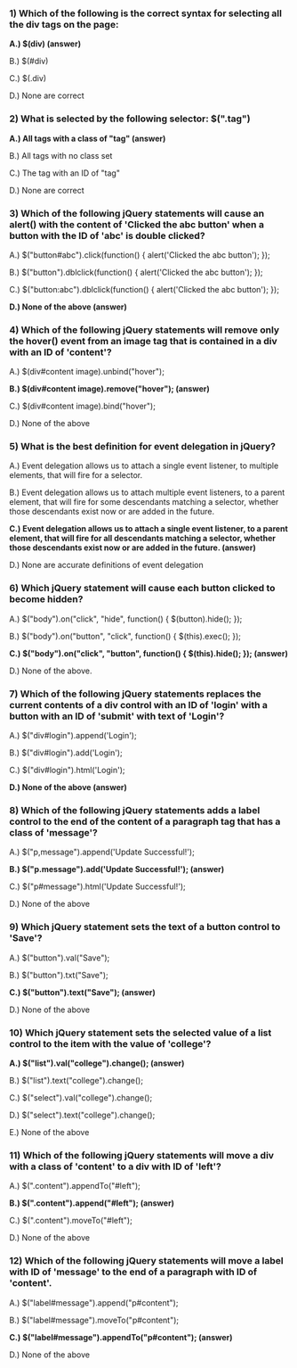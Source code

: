 ### 1) Which of the following is the correct syntax for selecting all the div tags on the page:
**A.) $(div) (answer)**

B.) $(#div)

C.) $(.div)

D.) None are correct
### 2) What is selected by the following selector: $(".tag")
**A.) All tags with a class of "tag" (answer)**

B.) All tags with no class set

C.) The tag with an ID of "tag"

D.) None are correct
### 3) Which of the following jQuery statements will cause an alert() with the content of 'Clicked the abc button' when a button with the ID of 'abc' is double clicked?
A.) $("button#abc").click(function() { alert('Clicked the abc button'); });

B.) $("button").dblclick(function() { alert('Clicked the abc button'); });

C.) $("button:abc").dblclick(function() { alert('Clicked the abc button'); });

**D.) None of the above (answer)**
### 4) Which of the following jQuery statements will remove only the hover() event from an image tag that is contained in a div with an ID of 'content'?
A.) $(div#content image).unbind("hover");

**B.) $(div#content image).remove("hover"); (answer)**

C.) $(div#content image).bind("hover");

D.) None of the above
### 5) What is the best definition for event delegation in jQuery?
A.) Event delegation allows us to attach a single event listener, to multiple elements, that will fire for a selector.

B.) Event delegation allows us to attach multiple event listeners, to a parent element, that will fire for some descendants matching a selector, whether those descendants exist now or are added in the future.

**C.) Event delegation allows us to attach a single event listener, to a parent element, that will fire for all descendants matching a selector, whether those descendants exist now or are added in the future. (answer)**

D.) None are accurate definitions of event delegation
### 6) Which jQuery statement will cause each button clicked to become hidden?
A.) $("body").on("click", "hide", function() { $(button).hide(); });

B.) $("body").on("button", "click", function() { $(this).exec(); });

**C.) $("body").on("click", "button", function() { $(this).hide(); }); (answer)**

D.) None of the above.
### 7) Which of the following jQuery statements replaces the current contents of a div control with an ID of 'login' with a button with an ID of 'submit' with text of 'Login'?
A.) $("div#login").append('Login');

B.) $("div#login").add('Login');

C.) $("div#login").html('Login');

**D.) None of the above (answer)**
### 8) Which of the following jQuery statements adds a label control to the end of the content of a paragraph tag that has a class of 'message'?
A.) $("p,message").append('Update Successful!');

**B.) $("p.message").add('Update Successful!'); (answer)**

C.) $("p#message").html('Update Successful!');

D.) None of the above
### 9) Which jQuery statement sets the text of a button control to 'Save'?
A.) $("button").val("Save");

B.) $("button").txt("Save");

**C.) $("button").text("Save"); (answer)**

D.) None of the above
### 10) Which jQuery statement sets the selected value of a list control to the item with the value of 'college'?
**A.) $("list").val("college").change(); (answer)**

B.) $("list").text("college").change();

C.) $("select").val("college").change();

D.) $("select").text("college").change();

E.) None of the above
### 11) Which of the following jQuery statements will move a div with a class of 'content' to a div with ID of 'left'?
A.) $(".content").appendTo("#left");

**B.) $(".content").append("#left"); (answer)**

C.) $(".content").moveTo("#left");

D.) None of the above
### 12) Which of the following jQuery statements will move a label with ID of 'message' to the end of a paragraph with ID of 'content'.
A.) $("label#message").append("p#content");

B.) $("label#message").moveTo("p#content");

**C.) $("label#message").appendTo("p#content"); (answer)**

D.) None of the above
